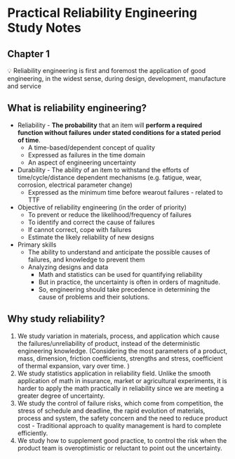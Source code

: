 # Practical Reliability Engineering Study Notes

## Chapter 1

<aside>
💡 Reliability engineering is first and foremost the application of good engineering, in the widest sense, during design, development, manufacture and service

</aside>

## What is reliability engineering?



- Reliability - **The probability** that an item will **perform a required function without failures** **under stated conditions** **for a stated period of time**.
    - A time-based/dependent concept of quality
    - Expressed as failures in the time domain
    - An aspect of engineering uncertainty
- Durability - The ability of an item to withstand the efforts of time/cycle/distance dependent mechanisms (e.g. fatigue, wear, corrosion, electrical parameter change)
    - Expressed as the minimum time before wearout failures - related to TTF
- Objective of reliability engineering (in the order of priority)
    - To prevent or reduce the likelihood/frequency of failures
    - To identify and correct the cause of failures
    - If cannot correct, cope with failures
    - Estimate the likely reliability of new designs
- Primary skills
    - The ability to understand and anticipate the possible causes of failures, and knowledge to prevent them
    - Analyzing designs and data
        - Math and statistics can be used for quantifying reliability
        - But in practice, the uncertainty is often in orders of magnitude.
        - So, engineering should take precedence in determining the cause of problems and their solutions.
    

## Why study reliability?

1. We study variation in materials, process, and application which cause the failures/unreliability of product, instead of the deterministic engineering knowledge. (Considering the most parameters of a product, mass, dimension, friction coefficients, strengths and stress, coefficient of thermal expansion, vary over time. )
2. We study statistics application in reliability field. Unlike the smooth application of math in insurance, market or agricultural experiments, it is harder to apply the math practically in reliability since we are meeting a greater degree of uncertainty.
3. We study the control of failure risks, which come from competition, the stress of schedule and deadline, the rapid evolution of materials, process and system, the safety concern and the need to reduce product cost - Traditional approach to quality management is hard to complete efficiently.
4. We study how to supplement good practice, to control the risk when the product team is overoptimistic or reluctant to point out the uncertainty. 

# 

#

